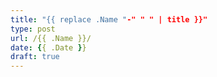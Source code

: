 ```yaml
---
title: "{{ replace .Name "-" " " | title }}"
type: post
url: /{{ .Name }}/
date: {{ .Date }}
draft: true
---
```


